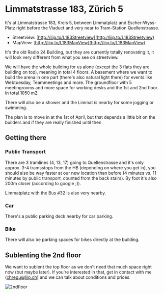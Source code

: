 # Limmatstrasse 183, Zürich 5


It's at Limmatstrasse 183, Kreis 5, between Limmatplatz and
Escher-Wyss-Platz right before the Viaduct and very near to Tram-Station
Quellenstrasse.

* Streetview: [http://liip.to/L183Streetview](http://liip.to/L183Streetview)
* MapView: [http://liip.to/L183MapView](http://liip.to/L183MapView)


It's the old Radio 24 Building, but they are currently totally
renovating it, it will look very different from what you see on streetview.

We will have the whole building for us alone (except the 3 flats they
are building on top), meaning in total 4 floors. A basement where we want to build the arena in one part (there's also natural light there) for events like Webtuesday, Teammeetings and more. The groundfloor with 5 meetingrooms and more space for working desks and the 1st and 2nd floor. In total 1050 m2. 

There will also be a shower and the Limmat is nearby for some jogging or swimming.

The plan is to move in at the 1st of April, but that depends a little
bit on the builders and if they are really finished until then.

## Getting there

### Public Transport

There are 3 tramlines (4, 13, 17) going to Quellenstrasse and it's only
approx. 3-4 tramsstops from the HB (depending on where you get in), you
should also be way faster at our new location than before (4 minutes vs.
11 minutes by public transport, counted from the back stairs). By foot
it's also 200m closer (according to google ;)).

Limmatplatz with the Bus #32 is also very nearby.

### Car

There's a public parking deck nearby for car parking.

### Bike

There will also be parking spaces for bikes directly at the building.

## Sublenting the 2nd floor

We want to sublent the top floor as we don't need that much space right now (but maybe later). If you're interested in that, get in contact with me (chregu@liip.ch) and we can talk about conditions and prices.

![2ndfloor](https://raw.github.com/liip/limmatstrasse-183/master/images/l-183_2nd_floor.png) 


